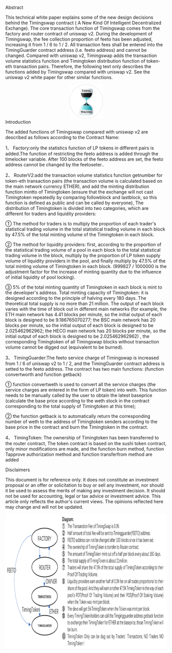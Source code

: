 Abstract

This technical white paper explains some of the new design decisions behind the Timingswap contract ( A New Kind Of Intelligent Decentralized Exchange). The core transaction function of Timingswap comes from the factory and router contract of uniswap v2. During the development of Timingswap, the fee collection proportion of feeto has been adjusted, increasing it from 1 / 6 to 1 / 2. All transaction fees shall be entered into the TimingGuarder contract address (i.e. feeto address) and cannot be changed. Compared with uniswap v2, Timingswap adds the transaction volume statistics function and Timingtoken distribution function of token-eth transaction pairs. Therefore, the following text only describes the functions added by Timingswap compared with uniswap v2. See the uniswap v2 white paper for other similar functions. 
<div align=center>
<img src="https://github.com/Timingswap/whitepaper/blob/main/TimingSwap%20128*128.png"  width="105" height="105"/> 
</div>
Introduction

The added functions of Timingswap compared with uniswap v2 are described as follows according to the Contract Name:

1、	Factory:only the statistics function of LP tokens in different pairs is added.The function of restricting the feeto address is added through the timelocker variable. After 100 blocks of the feeto address are set, the feeto address cannot be changed by the feetoseter..

2、	RouterV2:add the transaction volume statistics function getnumber for token-eth transaction pairs (the transaction volume is calculated based on the main network currency ETHER), and add the minting distribution function mintto of Timingtoken (ensure that the exchange will not cast Timingtoken repeatedly by comparing followblock and lastblock, so this function is defined as public and can be called by everyone), The distribution of Timingtoken is divided into two categories, which are different for traders and liquidity providers:

①	The method for traders is to multiply the proportion of each trader's statistical trading volume in the total statistical trading volume in each block by 47.5% of the total minting volume of the Timingtoken in each block.

②	The method for liquidity providers: first, according to the proportion of the statistical trading volume of a pool in each block to the total statistical trading volume in the block, multiply by the proportion of LP token supply volume of liquidity providers in the pool, and finally multiply by 47.5% of the total minting volume of Timingtoken in each block. (999827 / 1000000 is the adjustment factor for the increase of minting quantity due to the influence of initial liquidity of pool locking).

③	5% of the total minting quantity of Timingtoken in each block is mint to the developer's address.
Total minting capacity of Timingtoken: it is designed according to the principle of halving every 180 days. The theoretical total supply is no more than 21 million. The output of each block varies with the time of block out in different main networks (for example, the ETH main network has 4.41 blocks per minute, so the initial output of each block is designed to be 9.186765070277; the BSC main network has 20 blocks per minute, so the initial output of each block is designed to be 2.025462962962; the HECO main network has 20 blocks per minute, so the initial output of each block is designed to be 2.025462962962) , the corresponding Timingtoken of all Timingswap blocks without transaction volume cannot be digged out (equivalent to be burned).

3、	TimingGuarder:The feeto service charge of Timingswap is increased from 1 / 6 of uniswap v2 to 1 / 2, and the TimingGuarder contract address is setted to the feeto address. The contract has two main functions: (function convertworth and function getback)

① function convertweth is used to convert all the service charges (the service charges are entered in the form of LP token) into weth. This function needs to be manually called by the user to obtain the latest baseprice (calculate the base price according to the weth stock in the contract corresponding to the total supply of Timingtoken at this time);

② the function getback is to automatically return the corresponding number of weth to the address of Timingtoken senders according to the base price in the contract and burn the Timingtoken in the contract.

4、	TimingToken: The ownership of Timingtoken has been transferred to the router contract, The token contract is based on the sushi token contract, only minor modifications are made, and the function burn method, function Tapprove authorization method and function transferfrom method are added

Disclaimers

This document is for reference only. It does not constitute an investment proposal or an offer or solicitation to buy or sell any investment, nor should it be used to assess the merits of making any investment decision. It should not be used for accounting, legal or tax advice or investment advice. This article only reflects the author's current views. The opinions reflected here may change and will not be updated.

<div align=center>
<img src="https://github.com/Timingswap/whitepaper/blob/main/TIMINGSWAP%20diagram.png"  width="840" height="420"/> 
</div>
